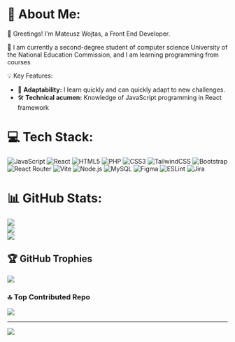 # 💫 About Me:
👋 Greetings! I'm Mateusz Wojtas, a Front End Developer.

🚀 I am currently a second-degree student of computer science University of the National Education Commission, and I am learning programming from courses

💡 Key Features:
- 🔄 **Adaptability:** I learn quickly and can quickly adapt to new challenges.
- 🛠️ **Technical acumen:** Knowledge of JavaScript programming in React framework

# 💻 Tech Stack:
![JavaScript](https://img.shields.io/badge/javascript-%23323330.svg?style=for-the-badge&logo=javascript&logoColor=%23F7DF1E) ![React](https://img.shields.io/badge/react-%2320232a.svg?style=for-the-badge&logo=react&logoColor=%2361DAFB) ![HTML5](https://img.shields.io/badge/html5-%23E34F26.svg?style=for-the-badge&logo=html5&logoColor=white) ![PHP](https://img.shields.io/badge/PHP-777BB4?logo=php&logoColor=fff&style=for-the-badge) ![CSS3](https://img.shields.io/badge/css3-%231572B6.svg?style=for-the-badge&logo=css3&logoColor=white) ![TailwindCSS](https://img.shields.io/badge/tailwindcss-%2338B2AC.svg?style=for-the-badge&logo=tailwind-css&logoColor=white) ![Bootstrap](https://img.shields.io/badge/bootstrap-%238511FA.svg?style=for-the-badge&logo=bootstrap&logoColor=white) ![React Router](https://img.shields.io/badge/React_Router-CA4245?style=for-the-badge&logo=react-router&logoColor=white) ![Vite](https://img.shields.io/badge/vite-%23646CFF.svg?style=for-the-badge&logo=vite&logoColor=white) ![Node.js](https://camo.githubusercontent.com/77529a717c264d23c52b5658ea64140f4b98f0d200ccbfff25e33e004c0c3414/68747470733a2f2f696d672e736869656c64732e696f2f62616467652f4e6f64652e6a732d3546413034453f7374796c653d666f722d7468652d6261646765266c6f676f3d4e6f64652e6a73266c6f676f436f6c6f723d464646464646) ![MySQL](https://img.shields.io/badge/mysql-%2300000f.svg?style=for-the-badge&logo=mysql&logoColor=white) ![Figma](https://img.shields.io/badge/figma-%23F24E1E.svg?style=for-the-badge&logo=figma&logoColor=white) ![ESLint](https://img.shields.io/badge/ESLint-4B3263?style=for-the-badge&logo=eslint&logoColor=white) ![Jira](https://img.shields.io/badge/jira-%230A0FFF.svg?style=for-the-badge&logo=jira&logoColor=white)

# 📊 GitHub Stats:
![](https://github-readme-stats.vercel.app/api?username=Matecek&theme=dark&hide_border=false&include_all_commits=false&count_private=false)<br/>
![](https://github-readme-streak-stats.herokuapp.com/?user=Matecek&theme=dark&hide_border=false)<br/>
![](https://github-readme-stats.vercel.app/api/top-langs/?username=Matecek&theme=dark&hide_border=false&include_all_commits=false&count_private=false&layout=compact)

## 🏆 GitHub Trophies
![](https://github-profile-trophy.vercel.app/?username=Matecek&theme=onedark&no-frame=true&no-bg=false&margin-w=4)

### 🔝 Top Contributed Repo
![](https://github-contributor-stats.vercel.app/api?username=Matecek&limit=5&theme=onedark&combine_all_yearly_contributions=true)

---
[![](https://visitcount.itsvg.in/api?id=Matecek&icon=0&color=0)](https://visitcount.itsvg.in)

<!-- Proudly created with GPRM ( https://gprm.itsvg.in ) -->



